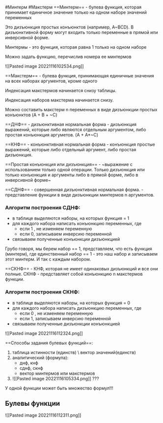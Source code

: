 #Минтерм
#Макстерм
==Минтерм== - булева функция, которая принимает единичное значение только на одном наборе значений переменных

Это дизъюнкция простых конъюнктов (например, A~BCD). В дизъюнктивной форму могут входить только переменные в прямой или инверсивной форме.

Минтермы - это функция, которая равна 1 только на одном наборе

Можно задать функцию, перечислив номера ее минтермов

![[Pasted image 20221116102534.png]]

==Макстерм== - булева функция, принимающая единичные значения на всех наборах аргументов, кроме одного

Индексация макстермов начинается снизу таблицы.

Индексация наборов макстерма начинается снизу.

Можно составить макстерм n переменных в виде дизъюнкции простых конъюнктов (A + B + ~C)

==ДНФ== - дизъюнктивная нормальная форма - дизъюнкция выражений, которые либо являются отдельным аргументом, либо простая конъюнкция аргуметов. (A + A*~C)

==КНФ== - конъюнктивная нормальная форма - конъюнкция простые выражений, которые либо отдельный аргумент, либо простая дизъюнкция.

==Простая конъюнкция или дизъюнкция== - ~выражение с использованием только одной операции. Только дизъюнкция или только конъюнкция и аргументы либо в прямой форме, либо в инверсивной форме~

==СДНФ== - совершенная дизъюнктивная нормальная форма. - представление функции в виде дизъюнкции минтермов n аргументов.

### Алгоритм построения СДНФ:
-  в таблице выделяются наборы, на которых функция = 1
- для каждого набора написать конъюнкцию переменных, где 
	- если 1 , не изменяем переменную
	- если 0, записываем инверсию переменной
- связываем полученные конъюнкции дизъюнкцией

Грубо говоря, мы берем набор == 1, представляем, что есть функция (минтерм), где единственный набор == 1 - это наш набор и записываем этот минтерм. И так с каждым набором.

==СКНФ== - КНФ, которая не имеет одинаковых дизъюнкций и все они полные. СКНФ - представляет собой конъюнкцию n макстермов функции. 

### Алгоритм построения СКНФ:
-  в таблице выделяются наборы, на которых функция = 0
- для каждого набора написать дизъюнкцию переменных, где 
	- если 0 , не изменяем переменную
	- если 1, записываем инверсию переменной
- связываем полученные дизъюнкции конъюнкцией

![[Pasted image 20221116112324.png]]

==Способы задания булевых функций==:
1. таблица истинности (единств) \ вектор значений(единств)
2. аналитический (формула):
	- днф, кнф
	- сднф, скнф
	- вектор минтермов или макстермов
3. ![[Pasted image 20221116105334.png]] ???

У одной функции может быть множество формул!!!

## Булевы функции

![[Pasted image 20221116112311.png]]
